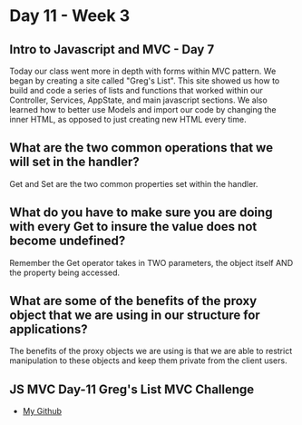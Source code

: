 # Day 11 - Week 3
## Intro to Javascript and MVC - Day 7
Today our class went more in depth with forms within MVC pattern. We began by creating a site called "Greg's List". This site showed us how to build and code a series of lists and functions that worked within our Controller, Services, AppState, and main javascript sections. We also learned how to better use Models and import our code by changing the inner HTML, as opposed to just creating new HTML every time.
## What are the two common operations that we will set in the handler?
Get and Set are the two common properties set within the handler.
## What do you have to make sure you are doing with every Get to insure the value does not become undefined?
Remember the Get operator takes in TWO parameters, the object itself AND the property being accessed. 
## What are some of the benefits of the proxy object that we are using in our structure for applications?
The benefits of the proxy objects we are using is that we are able to restrict manipulation to these objects and keep them private from the client users. 
## JS MVC Day-11 Greg's List MVC Challenge
- [My Github](https://github.com/JonesyJava/latewinter2021-gregslist.git)